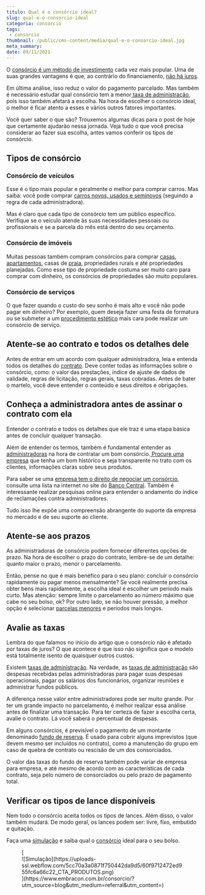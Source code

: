 ```yaml
---
titulo: Qual é o consórcio ideal?
slug: qual-e-o-consorcio-ideal
categoria: consorcio
tags:
 - consorcio
thumbnail: /public/cms-content/media/qual-e-o-consorcio-ideal.jpg
meta_summary: 
date: 09/11/2021
---
```

O [consórcio é um método de investimento](https://www.embracon.com.br/blog/o-consorcio-e-investimento) cada vez mais popular. Uma de suas grandes vantagens é que, ao contrário do financiamento, [não há juros](https://www.embracon.com.br/blog/consorcio-nao-tem-juros-entenda).

Em última análise, isso reduz o valor do pagamento parcelado. Mas também é necessário estudar qual consórcio tem a menor[ taxa de administração](https://www.embracon.com.br/blog/consorcio-nao-tem-juros-entenda), pois isso também afetará a escolha. Na hora de escolher o consórcio ideal, o melhor é ficar atento a esses e vários outros fatores importantes.

Você quer saber o que são? Trouxemos algumas dicas para o post de hoje que certamente ajudarão nessa jornada. Veja tudo o que você precisa considerar ao fazer sua escolha, antes vamos conferir os tipos de consórcio.

Tipos de consórcio 
-------------------

### Consórcio de veículos 

Esse é o tipo mais popular e geralmente o melhor para comprar carros. Mas saiba: você pode comprar [carros novos, usados e seminovos](https://www.embracon.com.br/blog/quais-sao-os-principais-tipos-de-carros) (seguindo a regra de cada administradora).

Mas é claro que cada tipo de consórcio tem um público específico. Verifique se o veículo atende às suas necessidades pessoais ou profissionais e se a parcela do mês está dentro do seu orçamento.

### Consórcio de imóveis 

Muitas pessoas também compram consórcios para comprar [casas](https://www.embracon.com.br/blog/saiba-como-fazer-um-consorcio-de-casas), [apartamentos](https://www.embracon.com.br/blog/compre-um-apartamento-com-o-consorcio-de-imoveis), casas de [praia](https://www.embracon.com.br/blog/comprar-uma-casa-na-praia-a-vista), propriedades rurais e até propriedades planejadas. Como esse tipo de propriedade costuma ser muito caro para comprar com dinheiro, os consórcios de propriedades são muito populares.

### Consórcio de serviços 

O que fazer quando o custo do seu sonho é mais alto e você não pode pagar em dinheiro? Por exemplo, quem deseja fazer uma festa de formatura ou se submeter a um [procedimento estético](https://www.embracon.com.br/blog/procedimento-estetico-vantagens-e-desvantagens) mais cara pode realizar um consórcio de serviço.

Atente-se ao contrato e todos os detalhes dele 
-----------------------------------------------

Antes de entrar em um acordo com qualquer administradora, leia e entenda todos os detalhes do [contrato](https://www.embracon.com.br/blog/o-que-e-necessario-avaliar-no-contrato-de-consorcio). Deve conter todas as informações sobre o consórcio, como: o valor das prestações, índice de ajuste de dados de validade, regras de licitação, regras gerais, taxas cobradas. Antes de bater o martelo, você deve entender o conteúdo e seus direitos e obrigações.

Conheça a administradora antes de assinar o contrato com ela 
-------------------------------------------------------------

Entender o contrato e todos os detalhes que ele traz é uma etapa básica antes de concluir qualquer transação.

Além de entender os termos, também é fundamental entender as [administradoras](https://www.embracon.com.br/blog/como-escolher-uma-administradora-de-consorcio) na hora de contratar um bom consórcio.[ Procure uma empresa](https://www.embracon.com.br/blog/empresa-de-consorcio-saiba-o-que-considerar-antes-de-escolher) que tenha um bom histórico e seja transparente no trato com os clientes, informações claras sobre seus produtos.

Para saber se uma [empresa tem o direito de negociar um consórcio](https://www.embracon.com.br/blog/afinal-o-que-uma-administradora-de-consorcio-faz), consulte uma lista na internet no site do [Banco Central](https://www.bcb.gov.br/). Também é interessante realizar pesquisas online para entender o andamento do índice de reclamações contra administradores.

Tudo isso lhe expõe uma compreensão abrangente do suporte da empresa no mercado e de seu suporte ao cliente.

Atente-se aos prazos 
---------------------

As administradoras de consórcio podem fornecer diferentes opções de prazo. Na hora de escolher o prazo do contrato, lembre-se de um detalhe: quanto maior o prazo, menor o parcelamento.

Então, pense no que é mais benéfico para o seu plano: concluir o consórcio rapidamente ou pagar menos mensalmente? Se você realmente precisa obter bens mais rapidamente, a escolha ideal é escolher um período mais curto. Mas atenção: sempre limite o parcelamento ao número máximo que cabe no seu bolso, ok? Por outro lado, se não houver pressão, a melhor opção é selecionar [parcelas menores](https://www.embracon.com.br/blog/como-calcular-as-parcelas-no-consorcio) e períodos mais longos.

Avalie as taxas 
----------------

Lembra do que falamos no início do artigo que o consórcio não é afetado por taxas de juros? O que acontece é que isso não significa que o modelo está totalmente isento de quaisquer outros custos.

Existem [taxas de administração](https://www.embracon.com.br/conhecaoconsorcio/o-que-e-taxa-de-administracao). Na verdade, as [taxas de administração](https://www.embracon.com.br/blog/o-que-e-a-taxa-de-administracao-do-consorcio) são despesas recebidas pelas administradoras para pagar suas despesas operacionais, pagar os salários dos funcionários, organizar reuniões e administrar fundos públicos.

A diferença nesse valor entre administradores pode ser muito grande. Por ter um grande impacto no parcelamento, é melhor realizar essa análise antes de finalizar uma transação. Para ter certeza de fazer a escolha certa, avalie o contrato. Lá você saberá o percentual de despesas.

Em alguns consórcios, é previsível o pagamento de um montante denominado [fundo de reserva](https://www.embracon.com.br/conhecaoconsorcio/o-que-e-fundo-de-reserva). É usado para cobrir alguns imprevistos (que devem mesmo ser incluídos no contrato), como a manutenção do grupo em caso de quebra de contrato ou rescisão de um dos consorciados.

O valor das taxas do fundo de reserva também pode variar de empresa para empresa, e até mesmo de acordo com as características de cada contrato, seja pelo número de consorciados ou pelo prazo de pagamento total.

Verificar os tipos de lance disponíveis 
----------------------------------------

Nem todo o consórcio aceita todos os tipos de lances. Além disso, o valor também mudará. De modo geral, os lances podem ser: livre, fixo, embutido e quitação.

Faça uma [simulação](https://www.embracon.com.br/blog/simulacao-de-consorcio) e saiba qual o [consórcio](https://www.embracon.com.br/consorcio) ideal para o seu bolso.

<figure class="w-richtext-figure-type-image w-richtext-align-center">[<div>![Simulação](https://uploads-ssl.webflow.com/5cc70a3a0871f750442da9d5/60f9712472ed955fc6a66c22_CTA_PRODUTOS.png)</div>](https://www.embracon.com.br/consorcio/?utm_source=blog&utm_medium=referral&utm_content=)</figure>
